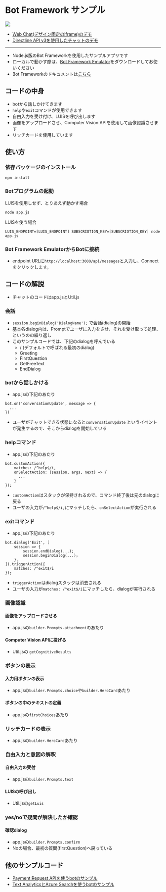 # Bot Framework サンプル

![](https://cloud.githubusercontent.com/assets/2181352/26581348/066a085a-4577-11e7-8aa9-0b5e527ca56f.png)

* [Web Chat(デザイン固定のiframe)のデモ](https://sakkuru.github.io/simple-bot-nodejs/)
* [Directline API v3を使用したチャットのデモ](https://sakkuru.github.io/simple-bot-nodejs/directline.html)

---

* Node.js版のBot Frameworkを使用したサンプルアプリです
* ローカルで動かす際は、[Bot Framework Emulator](https://github.com/Microsoft/BotFramework-Emulator)をダウンロードしてお使いください
* Bot Frameworkのドキュメントは[こちら](https://docs.microsoft.com/en-us/bot-framework/)

## コードの中身

* botから話しかけてきます
* `help`や`exit`コマンドが使用できます
* 自由入力を受け付け、LUISを呼び出します
* 画像をアップロードさせ、Computer Vision APIを使用して画像認識させます
* リッチカードを使用しています

## 使い方

### 依存パッケージのインストール

```
npm install
```

### Botプログラムの起動

LUISを使用しせず、とりあえず動かす場合
```
node app.js
```

LUISを使う場合
```
LUIS_ENDPOINT=[LUIS_ENDPOINT] SUBSCRIOTION_KEY=[SUBSCRIOTION_KEY] node app.js
```

### Bot Framework EmulatorからBotに接続
* endpoint URLに`http://localhost:3000/api/messages`と入力し、Connectをクリックします。

## コードの解説

* チャットのコードはapp.jsとUtil.js

### 会話
* ```session.beginDialog('DialogName');``` で会話(dialog)の開始
* 基本各dialog内は、Promptでユーザに入力をさせ、それを受け取って処理、というのの繰り返し
* このサンプルコードでは、下記のdialogを呼んでいる
  * / (デフォルトで呼ばれる最初のdialog)
  * Greeting
  * FirstQuestion
  * GetFreeText
  * EndDialog

### botから話しかける
* app.jsの下記のあたり
```
bot.on('conversationUpdate', message => {
  ...
})
```
* ユーザがチャットできる状態になると```conversationUpdate``` というイベントが発生するので、そこからdialogを開始している

### helpコマンド
* app.jsの下記のあたり
```
bot.customAction({
    matches: /^help$/i,
    onSelectAction: (session, args, next) => {
      ...
    }
});
```
* `customAction`はスタックが保持されるので、コマンド終了後は元のdialogに戻る
* ユーザの入力が`/^help$/i,`にマッチしたら、`onSelectAction`が実行される

### exitコマンド
* app.jsの下記のあたり
```
bot.dialog('Exit', [
    session => {
        session.endDialog(...);
        session.beginDialog(...);
    },
]).triggerAction({
    matches: /^exit$/i
});
```
* `triggerAction`はdialogスタックは消去される
* ユーザの入力が`matches: /^exit$/i`にマッチしたら、dialogが実行される

### 画像認識
#### 画像をアップロードさせる
* app.jsの`builder.Prompts.attachment`のあたり
#### Computer Vision APIに投げる
* Util.jsの `getCognitiveResults`

### ボタンの表示
#### 入力用ボタンの表示

* app.jsの`builder.Prompts.choice`や`builder.HeroCard`あたり
#### ボタンの中のテキストの定義

* app.jsの`firstChoices`あたり

### リッチカードの表示
* app.jsの`builder.HeroCard`あたり

### 自由入力と意図の解釈
#### 自由入力の受付
* app.jsの`builder.Prompts.text`
#### LUISの呼び出し
* Util.jsの`getLuis`

### yes/noで疑問が解決したか確認
#### 確認dialog
* app.jsの`builder.Prompts.confirm`
* Noの場合、最初の質問(firstQuestion)へ戻っている

## 他のサンプルコード
* [Payment Request APIを使うbotのサンプル](https://github.com/sakkuru/payment-with-bot)
* [Text AnalyticsとAzure Searchを使うbotのサンプル](https://github.com/sakkuru/bot-using-azure-search)